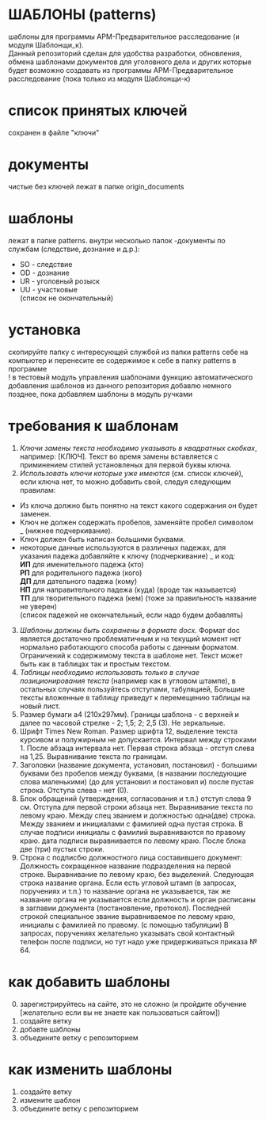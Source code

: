 # ШАБЛОНЫ (patterns)
шаблоны для программы АРМ-Предварительное расследование (и модуля Шаблонщи_к).<br>
Данный репозиторий сделан для удобства разработки, обновления, обмена шаблонами документов для уголовного дела и других которые будет возможно создавать из программы АРМ-Предварительное расследование (пока только из модуля Шаблонщи-к)

# список принятых ключей
сохранен в файле "ключи"

# документы 
чистые без ключей лежат в папке origin_documents

# шаблоны
лежат в папке patterns. 
внутри несколько папок -документы по службам (следствие, дознание и д.р.):
- SO - следствие
- OD - дознание 
- UR - уголовный розыск
- UU - участковые<br>
(список не окончательный)

# установка
скопируйте папку с интересующей службой из папки patterns себе на компьютер и перенесите ее содержимое к себе в папку patterns в программе
<br>! в тестовый модуль управления шаблонами функцию автоматического добавления шаблонов из данного репозитория добавлю немного позднее, пока добавляем шаблоны в модуль ручками

# требования к шаблонам
1. _Ключи замены текста необходимо указывать в квадратных скобках_, например: [КЛЮЧ]. Текст во время замены вставляется с приминением стилей установленых для первой буквы ключа.
2. _Использовать ключи которые уже имеются_ (см. список ключей), если ключа нет, то можно добавить свой, следуя следующим правилам:
  - Из ключа должно быть понятно на текст какого содержания он будет заменен.
  - Ключ не должен содержать пробелов, заменяйте пробел символом _ (нижнее подчеркивание).
  - Ключ должен быть написан большими буквами.
  - некоторые данные используются в различных падежах, для указания падежа добавляйте к ключу (подчеркивание) _ и код: <br>
__ИП__ для именительного падежа (кто)<br>
__РП__ для родительного падежа (кого)<br>
__ДП__ для дательного падежа (кому)<br>
__НП__ для направительного падежа (куда) (вроде так называется)<br>
__ТП__ для творительного падежа (кем) (тоже за правильность название не уверен)<br>(список падежей не окончательный, если надо будем добавлять)
3. _Шаблоны должны быть сохранены в формате docx._ Формат doc является достаточно проблематичным и на текущий момент нет нормально работающюго способа работы с данным форматом. Ограничений к содержимому текста в шаблоне нет. Текст может быть как в таблицах так и простым текстом. 
4. _Таблицы необходимо использовать только в случае позиционирования текста_ (например как в угловом штампе), в остальных случаях пользуйтесь отступами, табуляцией, Большие тексты вложенные в таблицу приведут к перемещению таблицы на новый лист. 
5. Размер бумаги а4 (210х297мм). Границы шаблона - с верхней и далее по часовой стрелке - 2; 1,5; 2; 2,5 (3). Не зеркальные.
6. Шрифт Times New Roman. Размер шрифта 12, выделение текста курсивом и полужирным не допускается. Интервал между строками 1. После абзаца интервала нет. Первая строка абзаца - отступ слева на 1,25. Выравнивание текста по границам. 
7. Заголовки (название документа, установил, постановил) - большими буквами без пробелов между буквами, (в названии последующие слова маленькими) (до для установил и постановил и) после пустая строка. Отступа слева - нет (0). 
8. Блок обращений (утверждения, согласования и т.п.) отступ слева 9 см. Отступа для первой строки абзаца нет. Выравнивание текста по левому краю. Между спец званием и должностью одна(две) строка. Между званием и инициалами с фамилией одна пустая строка. В случае подписи инициалы с фамилий выравниваются по правому краю. дата подписи выравнивается по левому краю. После блока две (три) пустых строки.
9. Строка с подписбю должностного лица составившего документ: 
Должность сокращенное название подразделения на первой строке. Выравнивание по левому краю, без выделений. 
Следующая строка название органа. Если есть угловой штамп (в запросах, поручениях и т.п.) то название органа не указывается, так же название органа не указывается если должность и орган расписаны в заглавии документа (постановление, протокол). 
Последней строкой специальное звание выравниваемое по левому краю, инициалы с фамилией по правому. (с помощью табуляции)
В запросах, поручениях желательно указывать свой контактный телефон после подписи, но тут надо уже придерживаться приказа № 64.

# как добавить шаблоны
0. зарегистрируйтесь на сайте, это не сложно (и пройдите обучение [желательно если вы не знаете как пользоваться сайтом])
1. создайте ветку
2. добавте шаблоны
3. объедините ветку с репозиторием 

# как изменить шаблоны
1. создайте ветку
2. измените шаблон
3. объедините ветку с репозиторием

